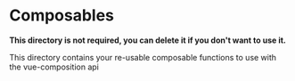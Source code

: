 # Composables

**This directory is not required, you can delete it if you don't want to use it.**

This directory contains your re-usable composable functions to use with the vue-composition api
